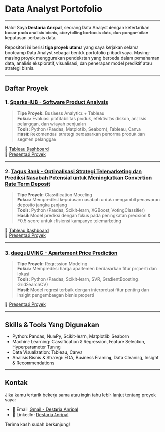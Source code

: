 # Data Analyst Portofolio

---
Halo! Saya **Destaria Anripal**, seorang Data Analyst dengan ketertarikan besar pada analisis bisnis, storytelling berbasis data, dan pengambilan keputusan berbasis data.

Repositori ini berisi **tiga proyek utama** yang saya kerjakan selama bootcamp Data Analyst sebagai bentuk portofolio pribadi saya. Masing-masing proyek menggunakan pendekatan yang berbeda dalam pemahaman data, analisis eksploratif, visualisasi, dan penerapan model prediktif atau strategi bisnis.

---

## Daftar Proyek

### 1. [SparksHUB - Software Product Analysis](./SparksHUB)
> **Tipe Proyek:** Business Analytics + Tableau  
> **Fokus:** Evaluasi profitabilitas produk, efektivitas diskon, analisis pelanggan, dan wilayah penjualan  
> **Tools:** Python (Pandas, Matplotlib, Seaborn), Tableau, Canva  
> **Hasil:** Rekomendasi strategi berdasarkan performa produk dan segmen pelanggan  
>  
🔗 [Tableau Dashboard](https://public.tableau.com/app/profile/destaria.anripal/viz/SaaS_CapstoneProjMod2_DestariaAnripal/Dashboard1)  
🔗 [Presentasi Proyek](https://www.canva.com/design/DAGmx4Ih1Cw/VNrF6GZCOqr1TLNJZnhrJA/edit?utm_content=DAGmx4Ih1Cw&utm_campaign=designshare&utm_medium=link2&utm_source=sharebutton)

---

### 2. [Tagus Bank - Optimalisasi Strategi Telemarketing dan Prediksi Nasabah Potensial untuk Meningkatkan Convertion Rate Term Deposit](./TagusBank)
> **Tipe Proyek:** Classification Modeling  
> **Fokus:** Memprediksi keputusan nasabah untuk mengambil penawaran deposito jangka panjang  
> **Tools:** Python (Pandas, Scikit-learn, XGBoost, VotingClassifier)  
> **Hasil:** Model prediksi dengan fokus pada peningkatan precision & F0.5-score untuk efisiensi kampanye telemarketing
>  
🔗 [Tableau Dashboard](https://public.tableau.com/app/profile/destaria.anripal/viz/TAGUSBANK-BankTelemarketingCampaign/Dashboard)  
🔗 [Presentasi Proyek](https://www.canva.com/design/DAGgd0Ozy9Q/dRbt4NSzev-HoHXDNkY3Yw/edit)

---

### 3. [daeguLIVING - Apartement Price Prediction](./daeguLIVING)
> **Tipe Proyek:** Regression Modeling  
> **Fokus:** Memprediksi harga apartemen berdasarkan fitur properti dan lokasi  
> **Tools:** Python (Pandas, Scikit-learn, SVR, GradientBoosting, GridSearchCV)  
> **Hasil:** Model regresi terbaik dengan interpretasi fitur penting dan insight pengembangan bisnis properti
>   
🔗 [Presentasi Proyek](https://www.canva.com/design/DAGmx6VP0zs/IIoZnFVgmZCZRMf2Pir1qA/edit)

---

## Skills & Tools Yang Digunakan
- Python: Pandas, NumPy, Scikit-learn, Matplotlib, Seaborn  
- Machine Learning: Classification & Regression, Feature Selection, Hyperparameter Tuning  
- Data Visualization: Tableau, Canva  
- Analisis Bisnis & Strategi: EDA, Business Framing, Data Cleaning, Insight & Recommendations  

---

## Kontak
Jika kamu tertarik bekerja sama atau ingin tahu lebih lanjut tentang proyek saya:

- 📧 Email: [Gmail - Destaria Anripal](mailto:uncrntrs@gmail.com)
- 💼 LinkedIn: [Destaria Anripal](https://www.linkedin.com/in/destaria-anripal-79512113a/)

Terima kasih sudah berkunjung! 
